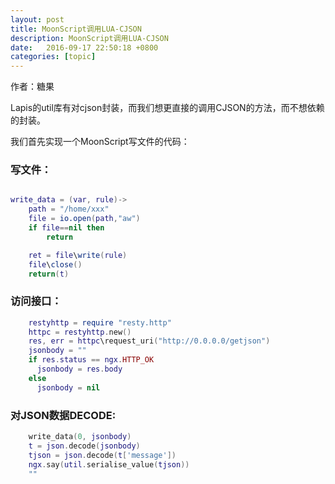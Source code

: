 ```yaml
---
layout: post
title: MoonScript调用LUA-CJSON
description: MoonScript调用LUA-CJSON
date:   2016-09-17 22:50:18 +0800 
categories: [topic]
---
```

作者：糖果

Lapis的util库有对cjson封装，而我们想更直接的调用CJSON的方法，而不想依赖的封装。


我们首先实现一个MoonScript写文件的代码：

### 写文件：

```lua

write_data = (var, rule)->
    path = "/home/xxx"  
    file = io.open(path,"aw")
    if file==nil then
        return

    ret = file\write(rule)
    file\close()
    return(t)
```

### 访问接口：

```lua
    restyhttp = require "resty.http"
    httpc = restyhttp.new()
    res, err = httpc\request_uri("http://0.0.0.0/getjson")
    jsonbody = ""
    if res.status == ngx.HTTP_OK 
      jsonbody = res.body
    else 
      jsonbody = nil 
```

### 对JSON数据DECODE:

```lua
    write_data(0, jsonbody)
    t = json.decode(jsonbody)
    tjson = json.decode(t['message'])
    ngx.say(util.serialise_value(tjson))
    ""
```